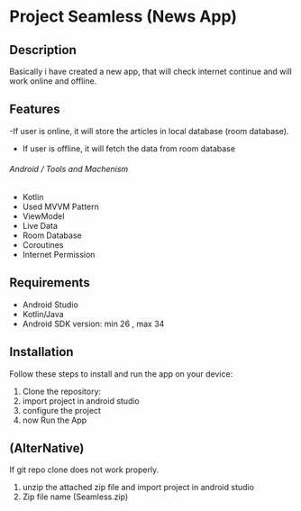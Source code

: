 # Project Seamless (News App)

## Description
Basically i have created a new app, that will check internet continue and will work online and offline.



## Features
-If user is online, it will store the articles in local database (room database).
- If user is offline, it will fetch the data from room database

###### Android / Tools and Machenism

- Kotlin
- Used MVVM Pattern
- ViewModel
- Live Data
- Room Database
- Coroutines
- Internet Permission


## Requirements
- Android Studio
- Kotlin/Java
- Android SDK version: min 26 , max 34


## Installation
Follow these steps to install and run the app on your device:
1. Clone the repository:
2. import project in android studio
3. configure the project
4. now Run the App

## (AlterNative)

If git repo clone does not work properly.
1. unzip the attached zip file and import project in android studio
2. Zip file name (Seamless.zip)
